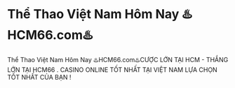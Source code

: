 # Thể Thao Việt Nam Hôm Nay ♨️HCM66.com♨️

Thể Thao Việt Nam Hôm Nay ♨️HCM66.com♨️CƯỢC LỚN TẠI HCM - THẮNG LỚN TẠI HCM66 . CASINO ONLINE TỐT NHẤT TẠI VIỆT NAM LỰA CHỌN TỐT NHẤT CỦA BẠN !